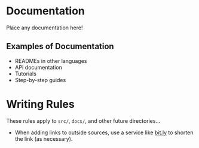 # Documentation
Place any documentation here!

## Examples of Documentation
- READMEs in other languages
- API documentation
- Tutorials
- Step-by-step guides

# Writing Rules
These rules apply to `src/`, `docs/`, and other future directories...
- When adding links to outside sources, use a service like [bit.ly](https://bit.ly) to shorten the link (as necessary).